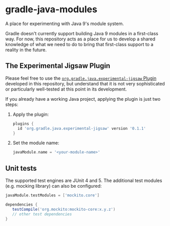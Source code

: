 # gradle-java-modules

A place for experimenting with Java 9's module system.

Gradle doesn't currently support building Java 9 modules in a first-class way. For now, this repository acts as a place
for us to develop a shared knowledge of what we need to do to bring that first-class support to a reality in the future.

## The Experimental Jigsaw Plugin
Please feel free to use the
[`org.gradle.java.experimental-jigsaw` Plugin](https://plugins.gradle.org/plugin/org.gradle.java.experimental-jigsaw)
developed in this repository, but understand that it is not very sophisticated or particularly well-tested at
this point in its development.

If you already have a working Java project, applying the plugin is just two steps:

 1. Apply the plugin:
    ```groovy
    plugins {
      id 'org.gradle.java.experimental-jigsaw' version '0.1.1'
    }
    ```
 2. Set the module name:
    ```groovy
    javaModule.name = '<your-module-name>'
    ```

## Unit tests

The supported test engines are JUnit 4 and 5. The additional test modules (e.g. mocking library) can also be configured:

```groovy
javaModule.testModules = ['mockito.core']

dependencies {
   testCompile('org.mockito:mockito-core:x.y.z')
   // other test dependencies
}
```